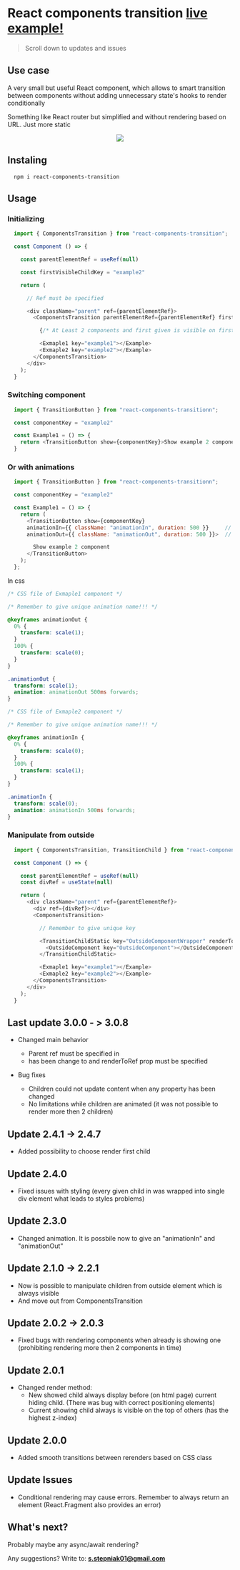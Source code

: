 # React components transition [live example!](https://react-components-transition.netlify.app/)

> Scroll down to updates and issues

## Use case

A very small but useful React component, which allows to smart transition between components without adding unnecessary state's hooks to render conditionally

Something like React router but simplified and without rendering based on URL. Just more static

<p align="center">
  <img src="https://github.com/szymekSKKJ/React-components-transition/blob/master/Example.gif">
</p>

## Instaling

```npm
  npm i react-components-transition
```

## Usage

### Initializing

```JavaScript
  import { ComponentsTransition } from "react-components-transition";

  const Component () => {

    const parentElementRef = useRef(null)

    const firstVisibleChildKey = "example2"

    return (

      // Ref must be specified

      <div className="parent" ref={parentElementRef}>
        <ComponentsTransition parentElementRef={parentElementRef} firstVisible={firstVisibleChildKey}>

          {/* At Least 2 components and first given is visible on first render if not specified in 'firstVisible' prop */}

          <Exmaple1 key="example1"></Example>
          <Exmaple2 key="example2"></Example>
        </ComponentsTransition>
      </div>
    );
  }
```

### Switching component

```JavaScript
  import { TransitionButton } from "react-components-transitionn";

  const componentKey = "example2"

  const Example1 = () => {
    return <TransitionButton show={componentKey}>Show example 2 component</TransitionButton>
  }
```

### Or with animations

```JavaScript
  import { TransitionButton } from "react-components-transitionn";

  const componentKey = "example2"

  const Example1 = () => {
    return (
      <TransitionButton show={componentKey}
      animationIn={{ className: "animationIn", duration: 500 }}     // Animation in to new rendered child
      animationOut={{ className: "animationOut", duration: 500 }}>  // Animation out to already rendered child

        Show example 2 component
      </TransitionButton>
    );
  };
```

In css

```css
/* CSS file of Exmaple1 component */

/* Remember to give unique animation name!!! */

@keyframes animationOut {
  0% {
    transform: scale(1);
  }
  100% {
    transform: scale(0);
  }
}

.animationOut {
  transform: scale(1);
  animation: animationOut 500ms forwards;
}
```

```css
/* CSS file of Exmaple2 component */

/* Remember to give unique animation name!!! */

@keyframes animationIn {
  0% {
    transform: scale(0);
  }
  100% {
    transform: scale(1);
  }
}

.animationIn {
  transform: scale(0);
  animation: animationIn 500ms forwards;
}
```

### Manipulate from outside

```JavaScript
  import { ComponentsTransition, TransitionChild } from "react-components-transition";

  const Component () => {

    const parentElementRef = useRef(null)
    const divRef = useState(null)

    return (
      <div className="parent" ref={parentElementRef}>
        <div ref={divRef}></div>
        <ComponentsTransition>

          // Remember to give unique key

          <TransitionChildStatic key="OutsideComponentWrapper" renderToRef={divRef}>
            <OutsideComponent key="OutsideComponent"></OutsideComponent>
          </TransitionChildStatic>

          <Exmaple1 key="example1"></Example>
          <Exmaple2 key="example2"></Example>
        </ComponentsTransition>
      </div>
    );
  }
```

## Last update 3.0.0 - > 3.0.8

- Changed main behavior

  - Parent ref must be specified in <ComponentsTransition>
  - <TransitionChild> has been change to <TransitionChildStatic> and renderToRef prop must be specified

- Bug fixes
  - Children could not update content when any property has been changed
  - No limitations while children are animated (it was not possible to render more then 2 children)

## Update 2.4.1 -> 2.4.7

- Added possibility to choose render first child

## Update 2.4.0

- Fixed issues with styling (every given child in <ComponentsTransition> was wrapped into single div element what leads to styles problems)

## Update 2.3.0

- Changed animation. It is possbile now to give an "animationIn" and "animationOut"

## Update 2.1.0 -> 2.2.1

- Now is possible to manipulate children from outside element which is always visible
- And move out from ComponentsTransition

## Update 2.0.2 -> 2.0.3

- Fixed bugs with rendering components when already is showing one (prohibiting rendering more then 2 components in time)

## Update 2.0.1

- Changed render method:
  - New showed child always display before (on html page) current hiding child. (There was bug with correct positioning elements)
  - Current showing child always is visible on the top of others (has the highest z-index)

## Update 2.0.0

- Added smooth transitions between rerenders based on CSS class

## Update Issues

- Conditional rendering may cause errors. Remember to always return an element (React.Fragment also provides an error)

## What's next?

Probably maybe any async/await rendering?

Any suggestions? Write to: **s.stepniak01@gmail.com**
